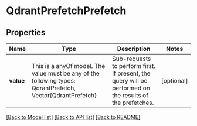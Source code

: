 # QdrantPrefetchPrefetch



## Properties
Name | Type | Description | Notes
------------ | ------------- | ------------- | -------------
**value** | This is a anyOf model. The value must be any of the following types: QdrantPrefetch, Vector{QdrantPrefetch} | Sub-requests to perform first. If present, the query will be performed on the results of the prefetches. | [optional] 





[[Back to Model list]](../README.md#models) [[Back to API list]](../README.md#api-endpoints) [[Back to README]](../README.md)


